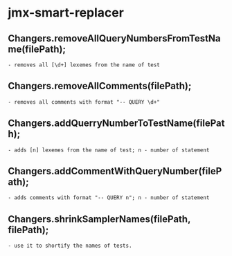 # jmx-smart-replacer

## Changers.removeAllQueryNumbersFromTestName(filePath);
`- removes all [\d+] lexemes from the name of test`

## Changers.removeAllComments(filePath);
`- removes all comments with format "-- QUERY \d+"`

## Changers.addQuerryNumberToTestName(filePath);
`- adds [n] lexemes from the name of test; n - number of statement`

## Changers.addCommentWithQueryNumber(filePath);
`- adds comments with format "-- QUERY n"; n - number of statement`

## Changers.shrinkSamplerNames(filePath, filePath);
`- use it to shortify the names of tests.`
